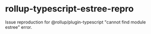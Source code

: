 # rollup-typescript-estree-repro
Issue reproduction for @rollup/plugin-typescript "cannot find module estree" error.
